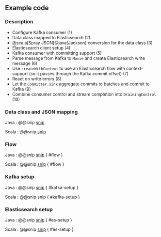 ## Example code

### Description
- Configure Kafka consumer (1)
- Data class mapped to Elasticsearch (2)
- @scala[Spray JSON]@java[Jackson] conversion for the data class (3)
- Elasticsearch client setup (4)
- Kafka consumer with committing support (5)
- Parse message from Kafka to `Movie` and create Elasticsearch write message (6)
- Use `createWithContext` to use an Elasticsearch flow with context-support (so it passes through the Kafka commit offset) (7)
- React on write errors (8)
- Let the `Committer.sink` aggregate commits to batches and commit to Kafka (9)
- Combine consumer control and stream completion into `DrainingControl` (10)

### Data class and JSON mapping

Java
: @@snip [snip](/src/main/java/samples/javadsl/Movie.java)

Scala
: @@snip [snip](/src/main/scala/samples/scaladsl/Movie.scala)



### Flow
Java
: @@snip [snip](/src/main/java/samples/javadsl/Main.java) { #flow }

Scala
: @@snip [snip](/src/main/scala/samples/scaladsl/Main.scala) { #flow }


### Kafka setup
Java
: @@snip [snip](/src/main/java/samples/javadsl/Main.java) { #kafka-setup }

Scala
: @@snip [snip](/src/main/scala/samples/scaladsl/Main.scala) { #kafka-setup }


### Elasticsearch setup
Java
: @@snip [snip](/src/main/java/samples/javadsl/Main.java) { #es-setup }

Scala
: @@snip [snip](/src/main/scala/samples/scaladsl/Main.scala) { #es-setup }

